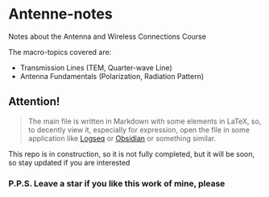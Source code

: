 # Antenne-notes
Notes about the Antenna and Wireless Connections Course

The macro-topics covered are:
- Transmission Lines (TEM, Quarter-wave Line)
- Antenna Fundamentals (Polarization, Radiation Pattern)



## Attention!
> The main file is written in Markdown with some elements in LaTeX, so, to decently view it, especially for expression, open the file in some application like [Logseq](https://logseq.com/) or [Obsidian](https://obsidian.md/) or something similar.
>

This repo is in construction, so it is not fully completed, but it will be soon, so stay updated if you are interested

### P.P.S. Leave a star if you like this work of mine, please
